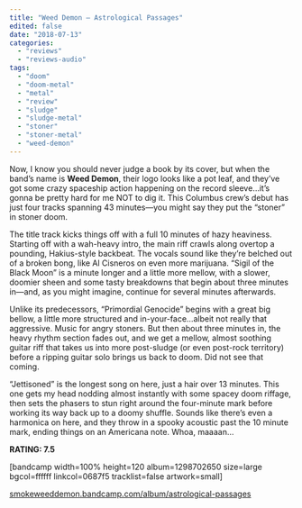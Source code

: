 ```yaml
---
title: "Weed Demon – Astrological Passages"
edited: false
date: "2018-07-13"
categories:
  - "reviews"
  - "reviews-audio"
tags:
  - "doom"
  - "doom-metal"
  - "metal"
  - "review"
  - "sludge"
  - "sludge-metal"
  - "stoner"
  - "stoner-metal"
  - "weed-demon"
---
```


Now, I know you should never judge a book by its cover, but when the band’s name is **Weed Demon**, their logo looks like a pot leaf, and they’ve got some crazy spaceship action happening on the record sleeve…it’s gonna be pretty hard for me NOT to dig it. This Columbus crew’s debut has just four tracks spanning 43 minutes—you might say they put the “stoner” in stoner doom.

The title track kicks things off with a full 10 minutes of hazy heaviness. Starting off with a wah-heavy intro, the main riff crawls along overtop a pounding, Hakius-style backbeat. The vocals sound like they’re belched out of a broken bong, like Al Cisneros on even more marijuana. “Sigil of the Black Moon” is a minute longer and a little more mellow, with a slower, doomier sheen and some tasty breakdowns that begin about three minutes in—and, as you might imagine, continue for several minutes afterwards.

Unlike its predecessors, “Primordial Genocide” begins with a great big bellow, a little more structured and in-your-face…albeit not really that aggressive. Music for angry stoners. But then about three minutes in, the heavy rhythm section fades out, and we get a mellow, almost soothing guitar riff that takes us into more post-sludge (or even post-rock territory) before a ripping guitar solo brings us back to doom. Did not see that coming.

“Jettisoned” is the longest song on here, just a hair over 13 minutes. This one gets my head nodding almost instantly with some spacey doom riffage, then sets the phasers to stun right around the four-minute mark before working its way back up to a doomy shuffle. Sounds like there’s even a harmonica on here, and they throw in a spooky acoustic past the 10 minute mark, ending things on an Americana note. Whoa, maaaan…

**RATING: 7.5**

\[bandcamp width=100% height=120 album=1298702650 size=large bgcol=ffffff linkcol=0687f5 tracklist=false artwork=small\]

[smokeweeddemon.bandcamp.com/album/astrological-passages](https://smokeweeddemon.bandcamp.com/album/astrological-passages)
